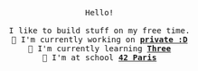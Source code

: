 <p align='center'>
	<samp>
		Hello!<br />
		<br />
		I like to build stuff on my free time.<br />
		🔭 I'm currently working on <b><a href="">private :D</a></b><br />
		🌱 I'm currently learning <b><a href="https://threejs.org/">Three</a></b><br />
		🎒 I'm at school <b><a href="https://www.42.fr/">42 Paris</a></b>
	</samp>
</p>
